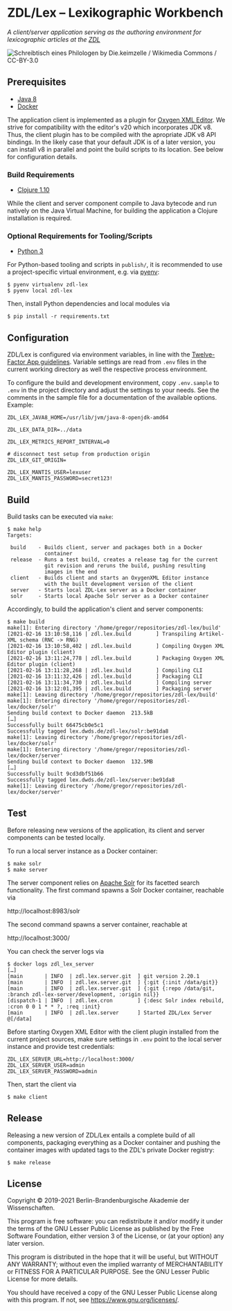 # ZDL/Lex – Lexikographic Workbench

_A client/server application serving as the authoring environment for
lexicographic articles at the [ZDL](https://www.zdl.org/)_

![Schreibtisch eines Philologen by Die.keimzelle / Wikimedia Commons / CC-BY-3.0](https://upload.wikimedia.org/wikipedia/commons/thumb/d/dd/Schreibtisch_eines_Philologen.jpg/640px-Schreibtisch_eines_Philologen.jpg)

## Prerequisites

* [Java 8](https://packages.debian.org/search?keywords=openjdk-8-jdk)
* [Docker](https://www.docker.com/)

The application client is implemented as a plugin for [Oxygen XML
Editor](https://www.oxygenxml.com/). We strive for compatibility with the
editor's v20 which incorporates JDK v8. Thus, the client plugin has to be
compiled with the apropriate JDK v8 API bindings. In the likely case that your
default JDK is of a later version, you can install v8 in parallel and point the
build scripts to its location. See below for configuration details.

### Build Requirements

* [Clojure 1.10](https://clojure.org/)

While the client and server component compile to Java bytecode and run natively
on the Java Virtual Machine, for building the application a Clojure installation
is required.

### Optional Requirements for Tooling/Scripts

* [Python 3](https://www.python.org/)

For Python-based tooling and scripts in `publish/`, it is recommended to use a
project-specific virtual environment, e.g. via
[pyenv](https://github.com/pyenv/pyenv):

```plaintext
$ pyenv virtualenv zdl-lex
$ pyenv local zdl-lex
```

Then, install Python dependencies and local modules via

```plaintext
$ pip install -r requirements.txt
```

## Configuration

ZDL/Lex is configured via environment variables, in line with the [Twelve-Factor
App guidelines](https://12factor.net/). Variable settings are read from `.env`
files in the current working directory as well the respective process
environment.

To configure the build and development environment, copy `.env.sample` to `.env`
in the project directory and adjust the settings to your needs. See the comments
in the sample file for a documentation of the available options. Example:

```plaintext
ZDL_LEX_JAVA8_HOME=/usr/lib/jvm/java-8-openjdk-amd64

ZDL_LEX_DATA_DIR=../data

ZDL_LEX_METRICS_REPORT_INTERVAL=0

# disconnect test setup from production origin
ZDL_LEX_GIT_ORIGIN=

ZDL_LEX_MANTIS_USER=lexuser
ZDL_LEX_MANTIS_PASSWORD=secret123!
```

## Build

Build tasks can be executed via `make`:

```plaintext
$ make help
Targets:

 build    - Builds client, server and packages both in a Docker
            container
 release  - Runs a test build, creates a release tag for the current
            git revision and reruns the build, pushing resulting
            images in the end
 client   - Builds client and starts an OxygenXML Editor instance
            with the built development version of the client
 server   - Starts local ZDL-Lex server as a Docker container
 solr     - Starts local Apache Solr server as a Docker container
```

Accordingly, to build the application's client and server components:

```plaintext
$ make build
make[1]: Entering directory '/home/gregor/repositories/zdl-lex/build'
[2021-02-16 13:10:58,116 | zdl.lex.build        ] Transpiling Artikel-XML schema (RNC -> RNG)
[2021-02-16 13:10:58,402 | zdl.lex.build        ] Compiling Oxygen XML Editor plugin (client)
[2021-02-16 13:11:24,778 | zdl.lex.build        ] Packaging Oxygen XML Editor plugin (client)
[2021-02-16 13:11:28,268 | zdl.lex.build        ] Compiling CLI
[2021-02-16 13:11:32,426 | zdl.lex.build        ] Packaging CLI
[2021-02-16 13:11:34,730 | zdl.lex.build        ] Compiling server
[2021-02-16 13:12:01,395 | zdl.lex.build        ] Packaging server
make[1]: Leaving directory '/home/gregor/repositories/zdl-lex/build'
make[1]: Entering directory '/home/gregor/repositories/zdl-lex/docker/solr'
Sending build context to Docker daemon  213.5kB
[…]
Successfully built 66475cb0e5c1
Successfully tagged lex.dwds.de/zdl-lex/solr:be91da8
make[1]: Leaving directory '/home/gregor/repositories/zdl-lex/docker/solr'
make[1]: Entering directory '/home/gregor/repositories/zdl-lex/docker/server'
Sending build context to Docker daemon  132.5MB
[…]
Successfully built 9cd3dbf51b66
Successfully tagged lex.dwds.de/zdl-lex/server:be91da8
make[1]: Leaving directory '/home/gregor/repositories/zdl-lex/docker/server'
```

## Test

Before releasing new versions of the application, its client and server
components can be tested locally.

To run a local server instance as a Docker container:

```plaintext
$ make solr
$ make server
```

The server component relies on [Apache Solr](https://lucene.apache.org/solr/)
for its facetted search functionality. The first command spawns a Solr Docker
container, reachable via 

http://localhost:8983/solr

The second command spawns a server container, reachable at

http://localhost:3000/

You can check the server logs via

```plaintext
$ docker logs zdl_lex_server 
[…]
[main       | INFO  | zdl.lex.server.git  ] git version 2.20.1
[main       | INFO  | zdl.lex.server.git  ] {:git {:init /data/git}}
[main       | INFO  | zdl.lex.server.git  ] {:git {:repo /data/git, :branch zdl-lex-server/development, :origin nil}}
[dispatch-1 | INFO  | zdl.lex.cron        ] {:desc Solr index rebuild, :cron 0 0 1 * * ?, :req :init}
[main       | INFO  | zdl.lex.server      ] Started ZDL/Lex Server @[/data]
```

Before starting Oxygen XML Editor with the client plugin installed from the
current project sources, make sure settings in `.env` point to the local server
instance and provide test credentials:

```plaintext
ZDL_LEX_SERVER_URL=http://localhost:3000/
ZDL_LEX_SERVER_USER=admin
ZDL_LEX_SERVER_PASSWORD=admin
```

Then, start the client via

```plaintext
$ make client
```

## Release

Releasing a new version of ZDL/Lex entails a complete build of all components,
packaging everything as a Docker container and pushing the container images with
updated tags to the ZDL's private Docker registry:

```plaintext
$ make release
```

## License

Copyright © 2019-2021 Berlin-Brandenburgische Akademie der Wissenschaften.

This program is free software: you can redistribute it and/or modify
it under the terms of the GNU Lesser Public License as published by
the Free Software Foundation, either version 3 of the License, or
(at your option) any later version.

This program is distributed in the hope that it will be useful,
but WITHOUT ANY WARRANTY; without even the implied warranty of
MERCHANTABILITY or FITNESS FOR A PARTICULAR PURPOSE.  See the
GNU Lesser Public License for more details.

You should have received a copy of the GNU Lesser Public License
along with this program.  If not, see <https://www.gnu.org/licenses/>.
